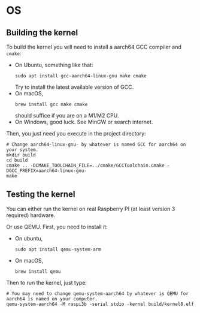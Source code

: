 # OS

## Building the kernel

To build the kernel you will need to install a aarch64 GCC compiler and `cmake`:
- On Ubuntu, something like that:
  ```shell
  sudo apt install gcc-aarch64-linux-gnu make cmake
  ```
  Try to install the latest available version of GCC.
- On macOS,
  ```shell
  brew install gcc make cmake
  ```
  should suffice if you are on a M1/M2 CPU.
- On Windows, good luck. See MinGW or search internet.

Then, you just need you execute in the project directory:
```shell
# Change aarch64-linux-gnu- by whatever is named GCC for aarch64 on your system.
mkdir build
cd build
cmake .. -DCMAKE_TOOLCHAIN_FILE=../cmake/GCCToolchain.cmake -DGCC_PREFIX=aarch64-linux-gnu-
make
```

## Testing the kernel

You can either run the kernel on real Raspberry PI (at least version 3 required) hardware.

Or use QEMU. First, you need to install it:
- On ubuntu,
  ```shell
  sudo apt install qemu-system-arm
  ```
- On macOS,
  ```shell
  brew install qemu
  ```

Then to run the kernel, just type:
```shell
# You may need to change qemu-system-aarch64 by whatever is QEMU for aarch64 is named on your computer.
qemu-system-aarch64 -M raspi3b -serial stdio -kernel build/kernel8.elf
```
